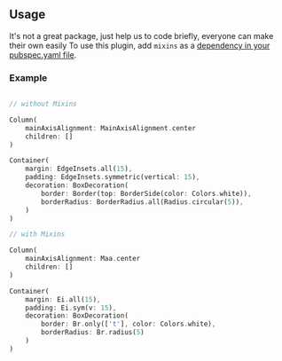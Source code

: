 ## Usage

It's not a great package, just help us to code briefly, everyone can make their own easily
To use this plugin, add `mixins` as a [dependency in your pubspec.yaml file](https://flutter.dev/platform-plugins/).

### Example

```dart 

// without Mixins

Column(
    mainAxisAlignment: MainAxisAlignment.center
    children: []
)

Container(
    margin: EdgeInsets.all(15),
    padding: EdgeInsets.symmetric(vertical: 15),
    decoration: BoxDecoration(
        border: Border(top: BorderSide(color: Colors.white)),
        borderRadius: BorderRadius.all(Radius.circular(5)),
    )
)

// with Mixins

Column(
    mainAxisAlignment: Maa.center 
    children: []
)

Container(
    margin: Ei.all(15),
    padding: Ei.sym(v: 15),
    decoration: BoxDecoration(
        border: Br.only(['t'], color: Colors.white),
        borderRadius: Br.radius(5)
    )
)

```
